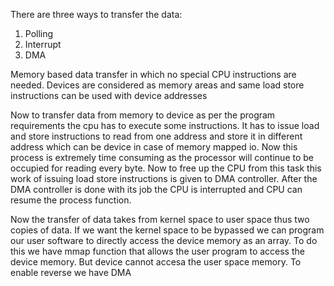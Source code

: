 There are three ways to transfer the data:
1. Polling
2. Interrupt
3. DMA


Memory based data transfer in which no special CPU instructions are needed. Devices are considered as memory areas and same load store instructions can be used with device addresses

Now to transfer data from memory to device as per the program requirements the cpu has to execute some instructions. It has to issue load and store instructions to read from one address and store it in different address which can be device in case of memory mapped io. Now this process is extremely time consuming as the processor will continue to be occupied for reading every byte. Now to free up the CPU from this task this work of issuing load store instructions is given to DMA controller. After the DMA controller is done with its job the CPU is interrupted and CPU can resume the process function.

Now the transfer of data takes from kernel space to user space thus two copies of data. If we want the kernel space to be bypassed we can program our user software to directly access the device memory as an array. To do this we have mmap function that allows the user program to access the device memory. But device cannot accesa the user space memory. To enable reverse we have DMA